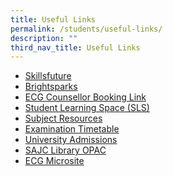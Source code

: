 ```yaml
---
title: Useful Links
permalink: /students/useful-links/
description: ""
third_nav_title: Useful Links
---
```

<ul>
<li><a href="https://www.myskillsfuture.gov.sg/content/student/en/preu.html" target="_blank" rel="noopener">Skillsfuture</a></li>
<li><a href="https://brightsparks.com.sg/" target="_blank" rel="noopener">Brightsparks</a></li>
<li><a href="https://go.gov.sg/meet-ecgc" target="_blank" rel="noopener">ECG Counsellor Booking Link</a></li>
<li><a href="https://vle.learning.moe.edu.sg/login" target="_blank" rel="noopener">Student Learning Space (SLS)</a></li>
<li><a href="https://sites.google.com/moe.edu.sg/subjectresources/home" target="_blank" rel="noopener">Subject Resources</a></li>
<li><a href="https://standrewsjc.moe.edu.sg/students/examination-timetable" target="">Examination Timetable</a></li>
<li><a href="/students/useful-links/university-admissions" target="">University Admissions</a></li>

<li><a href="https://schoolibrary.moe.edu.sg/standrewsjc/cgi-bin/spydus.exe/MSGTRN/WPAC/HOME" target="_blank" rel="noopener">SAJC Library OPAC</a></li>
<li><a href="https://sites.google.com/moe.edu.sg/careersadvance/home" target="">ECG Microsite</a></li>
</ul>